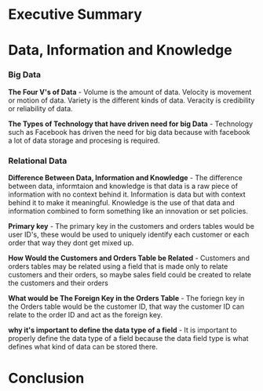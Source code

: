 # Executive Summary 



# Data, Information and Knowledge


### Big Data

**The Four V's of Data** - Volume is the  amount of data. Velocity is movement or motion of data. Variety is the different kinds of data. Veracity is credibility or reliability of data. 

**The Types of Technology that have driven need for big Data** - Technology such as Facebook has driven the need for big data because with facebook a lot of data storage and procesing is required. 

### Relational Data 

**Difference Between Data, Information and Knowledge** - The difference between data, informtaion and knowledge is that data is a raw piece of information with no context behind it. Information is data but with context behind it to make it meaningful. Knowledge is the use of that data and information combined to form something like an innovation or set policies. 

**Primary key** - The primary key in the customers and orders tables would be user ID's, these would be used to uniquely identify each customer or each order that way they dont get mixed up. 

**How Would the Customers and Orders Table be Related** - Customers and orders tables may be related using a field that is made only to relate customers and their orders, so maybe sales field could be created to relate the customers and their orders 

**What would be The Foreign Key in the Orders Table** -  The foriegn key in the Orders table would be the customer ID, that way the customer ID can relate to the order ID and act as the foreign key. 

**why it's important to define the data type of a field** - It is important to properly define the data type of a field because the data field type is what defines what kind of data can be stored there. 



# Conclusion 
